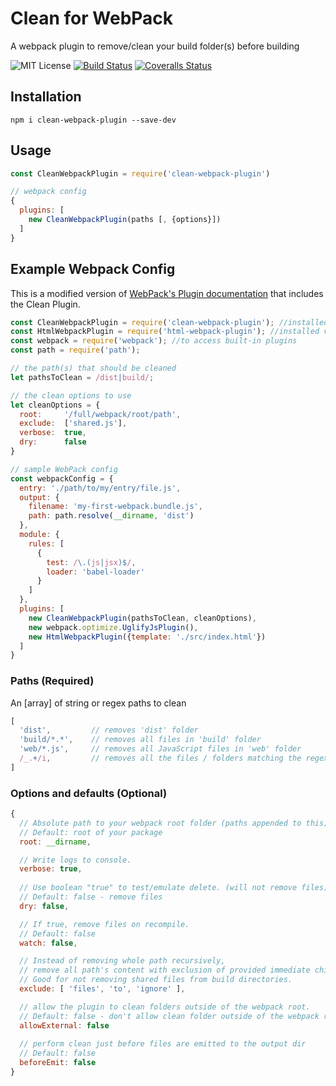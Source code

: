 # Clean for WebPack
A webpack plugin to remove/clean your build folder(s) before building

![MIT License](https://camo.githubusercontent.com/d59450139b6d354f15a2252a47b457bb2cc43828/68747470733a2f2f696d672e736869656c64732e696f2f6e706d2f6c2f7365727665726c6573732e737667)
[![Build Status][travis-image]][travis-url]
[![Coveralls Status][coveralls-image]][coveralls-url]

## Installation
```
npm i clean-webpack-plugin --save-dev
```

## Usage
```js
const CleanWebpackPlugin = require('clean-webpack-plugin')

// webpack config
{
  plugins: [
    new CleanWebpackPlugin(paths [, {options}])
  ]
}
```

## Example Webpack Config
This is a modified version of [WebPack's Plugin documentation](https://webpack.js.org/concepts/plugins/) that includes the Clean Plugin.

```js
const CleanWebpackPlugin = require('clean-webpack-plugin'); //installed via npm
const HtmlWebpackPlugin = require('html-webpack-plugin'); //installed via npm
const webpack = require('webpack'); //to access built-in plugins
const path = require('path');

// the path(s) that should be cleaned
let pathsToClean = /dist|build/;

// the clean options to use
let cleanOptions = {
  root:     '/full/webpack/root/path',
  exclude:  ['shared.js'],
  verbose:  true,
  dry:      false
}

// sample WebPack config
const webpackConfig = {
  entry: './path/to/my/entry/file.js',
  output: {
    filename: 'my-first-webpack.bundle.js',
    path: path.resolve(__dirname, 'dist')
  },
  module: {
    rules: [
      {
        test: /\.(js|jsx)$/,
        loader: 'babel-loader'
      }
    ]
  },
  plugins: [
    new CleanWebpackPlugin(pathsToClean, cleanOptions),
    new webpack.optimize.UglifyJsPlugin(),
    new HtmlWebpackPlugin({template: './src/index.html'})
  ]
}

```


### Paths (Required)
An [array] of string or regex paths to clean
```js
[
  'dist',         // removes 'dist' folder
  'build/*.*',    // removes all files in 'build' folder
  'web/*.js',     // removes all JavaScript files in 'web' folder
  /_.+/i,         // removes all the files / folders matching the regex
]
```


### Options and defaults (Optional)
```js
{
  // Absolute path to your webpack root folder (paths appended to this)
  // Default: root of your package
  root: __dirname,

  // Write logs to console.
  verbose: true,
  
  // Use boolean "true" to test/emulate delete. (will not remove files).
  // Default: false - remove files
  dry: false,           

  // If true, remove files on recompile. 
  // Default: false
  watch: false,

  // Instead of removing whole path recursively,
  // remove all path's content with exclusion of provided immediate children.
  // Good for not removing shared files from build directories.
  exclude: [ 'files', 'to', 'ignore' ],

  // allow the plugin to clean folders outside of the webpack root.
  // Default: false - don't allow clean folder outside of the webpack root
  allowExternal: false
  
  // perform clean just before files are emitted to the output dir
  // Default: false
  beforeEmit: false
}
```

[travis-url]: https://travis-ci.org/johnagan/clean-webpack-plugin
[travis-image]: https://travis-ci.org/johnagan/clean-webpack-plugin.svg

[coveralls-url]: https://coveralls.io/github/johnagan/clean-webpack-plugin
[coveralls-image]: https://coveralls.io/repos/johnagan/clean-webpack-plugin/badge.svg
